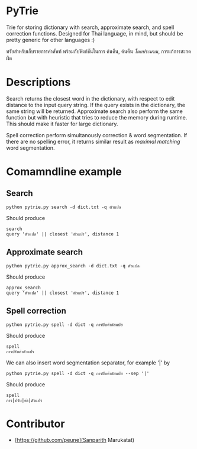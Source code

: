 # PyTrie
Trie for storing dictionary with search, approximate search, and spell correction functions. 
Designed for Thai language, in mind, but should be pretty generic for other languages :)

ทรัยสำหรับเก็บรายการคำศัพท์ พร้อมกับฟังก์ชันในการ ค้นคืน, ค้นคืน _โดยประมาณ_, การแก้การสะกดผิด

# Descriptions
Search returns the closest word in the dictionary, with respect to edit distance to the input query string.
If the query exists in the dictionary, the same string will be returned.
Approximate search also perform the same function but with heuristic that tries to reduce the memory during runtime.
This should make it faster for large dictionary.

Spell correction perform simultanously correction & word segmentation.
If there are no spelling error, it returns similar result as _maximal matching_ word segmentation.


# Comamndline example
## Search
```
python pytrie.py search -d dict.txt -q ตัวแปล
```
Should produce
```
search
query 'ตัวแปล' || closest 'ตัวแปร', distance 1
```

## Approximate search
```
python pytrie.py approx_search -d dict.txt -q ตัวแปล
```
Should produce
```
approx_search
query 'ตัวแปล' || closest 'ตัวแปร', distance 1
```

## Spell correction
```
python pytrie.py spell -d dict -q การปับฅ่าตัสแปฮ
```
Should produce
```
spell
การปรับค่าตัวแปร
```

We can also insert word segmentation separator, for example '|' by
```
python pytrie.py spell -d dict -q การปับฅ่าตัสแปฮ --sep '|'
```
Should produce
```
spell
การ|ปรับ|ค่า|ตัวแปร
```



# Contributor
- [https://github.com/peune](Sanparith Marukatat)
